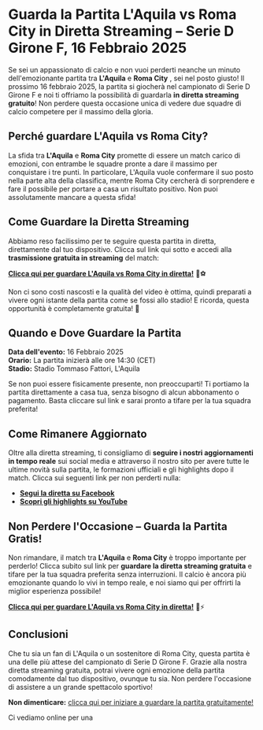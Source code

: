 # Guarda la Partita L'Aquila vs Roma City in Diretta Streaming – Serie D Girone F, 16 Febbraio 2025

Se sei un appassionato di calcio e non vuoi perderti neanche un minuto dell'emozionante partita tra **L'Aquila** e **Roma City** , sei nel posto giusto! Il prossimo 16 febbraio 2025, la partita si giocherà nel campionato di Serie D Girone F e noi ti offriamo la possibilità di guardarla **in diretta streaming gratuito**! Non perdere questa occasione unica di vedere due squadre di calcio competere per il massimo della gloria.

## Perché guardare **L'Aquila vs Roma City**?

La sfida tra **L'Aquila** e **Roma City** promette di essere un match carico di emozioni, con entrambe le squadre pronte a dare il massimo per conquistare i tre punti. In particolare, L'Aquila vuole confermare il suo posto nella parte alta della classifica, mentre Roma City cercherà di sorprendere e fare il possibile per portare a casa un risultato positivo. Non puoi assolutamente mancare a questa sfida!

## Come Guardare la Diretta Streaming

Abbiamo reso facilissimo per te seguire questa partita in diretta, direttamente dal tuo dispositivo. Clicca sul link qui sotto e accedi alla **trasmissione gratuita in streaming** del match:

**[Clicca qui per guardare L'Aquila vs Roma City in diretta!](https://tinyurl.com/livestreamfreeo?st=L%27Aquila+vs+Roma+City&si=gh)** 🔴⚽

Non ci sono costi nascosti e la qualità del video è ottima, quindi preparati a vivere ogni istante della partita come se fossi allo stadio! E ricorda, questa opportunità è completamente gratuita! 🎉

## Quando e Dove Guardare la Partita

**Data dell'evento:** 16 Febbraio 2025  
**Orario:** La partita inizierà alle ore 14:30 (CET)  
**Stadio:** Stadio Tommaso Fattori, L'Aquila

Se non puoi essere fisicamente presente, non preoccuparti! Ti portiamo la partita direttamente a casa tua, senza bisogno di alcun abbonamento o pagamento. Basta cliccare sul link e sarai pronto a tifare per la tua squadra preferita!

## Come Rimanere Aggiornato

Oltre alla diretta streaming, ti consigliamo di **seguire i nostri aggiornamenti in tempo reale** sui social media e attraverso il nostro sito per avere tutte le ultime novità sulla partita, le formazioni ufficiali e gli highlights dopo il match. Clicca sui seguenti link per non perderti nulla:

- **[Segui la diretta su Facebook](https://tinyurl.com/livestreamfreeo?st=L%27Aquila+vs+Roma+City&si=gh)**
- **[Scopri gli highlights su YouTube](https://tinyurl.com/livestreamfreeo?st=L%27Aquila+vs+Roma+City&si=gh)**

## Non Perdere l'Occasione – Guarda la Partita Gratis!

Non rimandare, il match tra **L'Aquila** e **Roma City** è troppo importante per perderlo! Clicca subito sul link per **guardare la diretta streaming gratuita** e tifare per la tua squadra preferita senza interruzioni. Il calcio è ancora più emozionante quando lo vivi in tempo reale, e noi siamo qui per offrirti la miglior esperienza possibile!

**[Clicca qui per guardare L'Aquila vs Roma City in diretta!](https://tinyurl.com/livestreamfreeo?st=L%27Aquila+vs+Roma+City&si=gh)** 🎯⚡

## Conclusioni

Che tu sia un fan di L'Aquila o un sostenitore di Roma City, questa partita è una delle più attese del campionato di Serie D Girone F. Grazie alla nostra diretta streaming gratuita, potrai vivere ogni emozione della partita comodamente dal tuo dispositivo, ovunque tu sia. Non perdere l'occasione di assistere a un grande spettacolo sportivo!

**Non dimenticare:** [clicca qui per iniziare a guardare la partita gratuitamente!](https://tinyurl.com/livestreamfreeo?st=L%27Aquila+vs+Roma+City&si=gh)

Ci vediamo online per una
